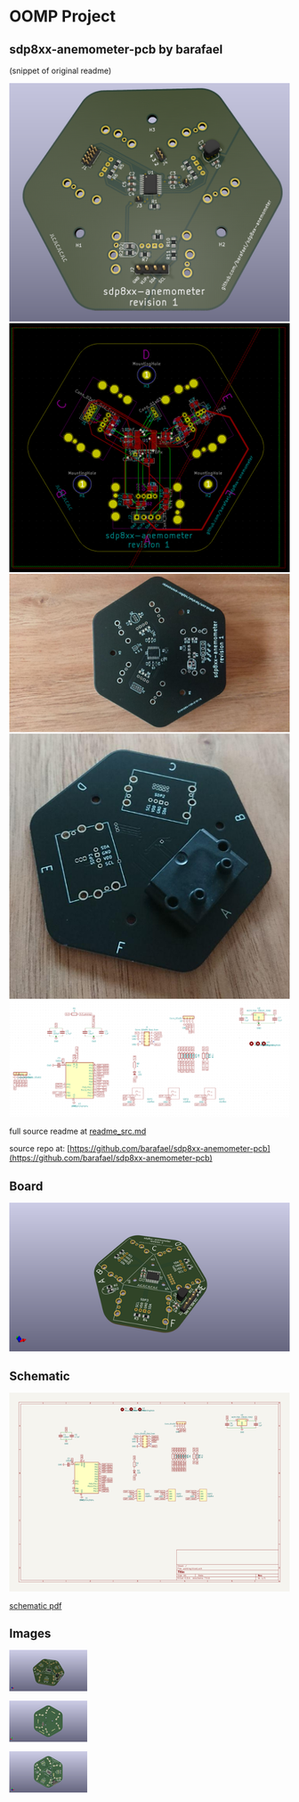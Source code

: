 # OOMP Project  
## sdp8xx-anemometer-pcb  by barafael  
  
(snippet of original readme)  
  
![board render](https://github.com/barafael/sdp8xx-anemometer-pcb/blob/main/board-render.png?raw=true)  
![layout.png](https://github.com/barafael/sdp8xx-anemometer-pcb/blob/main/layout.png?raw=true)  
![bottom view](https://github.com/barafael/sdp8xx-anemometer-pcb/blob/main/bottom.jpg?raw=true)  
![top view](https://github.com/barafael/sdp8xx-anemometer-pcb/blob/main/top.jpg?raw=true)  
![schematic](https://github.com/barafael/sdp8xx-anemometer-pcb/blob/main/schematic.png?raw=true)  
  
  
  
  full source readme at [readme_src.md](readme_src.md)  
  
source repo at: [https://github.com/barafael/sdp8xx-anemometer-pcb](https://github.com/barafael/sdp8xx-anemometer-pcb)  
## Board  
  
[![working_3d.png](working_3d_600.png)](working_3d.png)  
## Schematic  
  
[![working_schematic.png](working_schematic_600.png)](working_schematic.png)  
  
[schematic pdf](working_schematic.pdf)  
## Images  
  
[![working_3d.png](working_3d_140.png)](working_3d.png)  
  
[![working_3d_back.png](working_3d_back_140.png)](working_3d_back.png)  
  
[![working_3d_front.png](working_3d_front_140.png)](working_3d_front.png)  

